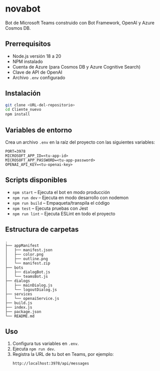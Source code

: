 # novabot

Bot de Microsoft Teams construido con Bot Framework, OpenAI y Azure Cosmos DB.

## Prerrequisitos

- Node.js versión 18 a 20  
- NPM instalado  
- Cuenta de Azure (para Cosmos DB y Azure Cognitive Search)  
- Clave de API de OpenAI  
- Archivo `.env` configurado  

## Instalación

```bash
git clone <URL-del-repositorio>
cd Cliente_nuevo
npm install
```

## Variables de entorno

Crea un archivo `.env` en la raíz del proyecto con las siguientes variables:

```env
PORT=3978
MICROSOFT_APP_ID=<tu-app-id>
MICROSOFT_APP_PASSWORD=<tu-app-password>
OPENAI_API_KEY=<tu-openai-key>
```

## Scripts disponibles

- `npm start` – Ejecuta el bot en modo producción  
- `npm run dev` – Ejecuta en modo desarrollo con nodemon  
- `npm run build` – Empaqueta/transpila el código  
- `npm test` – Ejecuta pruebas con Jest  
- `npm run lint` – Ejecuta ESLint en todo el proyecto  

## Estructura de carpetas

```
.
├── appManifest
│   ├── manifest.json
│   ├── color.png
│   ├── outline.png
│   └── manifest.zip
├── bots
│   ├── dialogBot.js
│   └── teamsBot.js
├── dialogs
│   ├── mainDialog.js
│   └── logoutDialog.js
├── services
│   └── openaiService.js
├── build.js
├── index.js
├── package.json
└── README.md
```

## Uso

1. Configura tus variables en `.env`.  
2. Ejecuta `npm run dev`.  
3. Registra la URL de tu bot en Teams, por ejemplo:
   ```
   http://localhost:3978/api/messages
   ```

